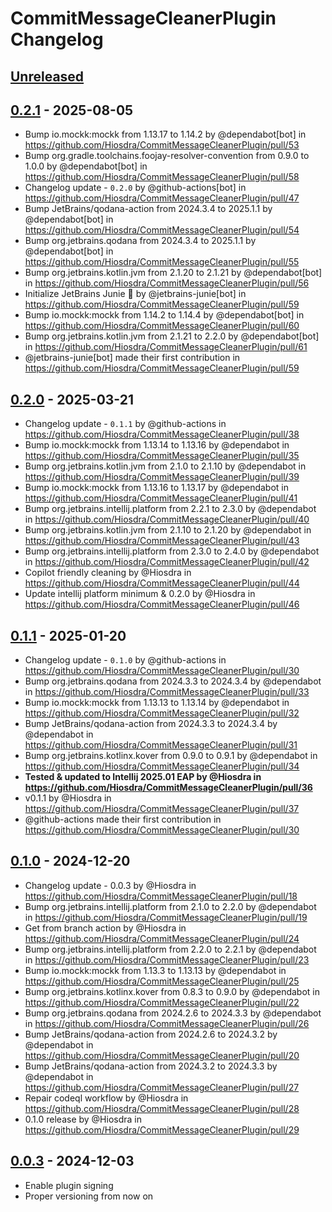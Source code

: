 <!-- Keep a Changelog guide -> https://keepachangelog.com -->

# CommitMessageCleanerPlugin Changelog

## [Unreleased]

## [0.2.1] - 2025-08-05

- Bump io.mockk:mockk from 1.13.17 to 1.14.2 by @dependabot[bot] in https://github.com/Hiosdra/CommitMessageCleanerPlugin/pull/53
- Bump org.gradle.toolchains.foojay-resolver-convention from 0.9.0 to 1.0.0 by @dependabot[bot] in https://github.com/Hiosdra/CommitMessageCleanerPlugin/pull/58
- Changelog update - `0.2.0` by @github-actions[bot] in https://github.com/Hiosdra/CommitMessageCleanerPlugin/pull/47
- Bump JetBrains/qodana-action from 2024.3.4 to 2025.1.1 by @dependabot[bot] in https://github.com/Hiosdra/CommitMessageCleanerPlugin/pull/54
- Bump org.jetbrains.qodana from 2024.3.4 to 2025.1.1 by @dependabot[bot] in https://github.com/Hiosdra/CommitMessageCleanerPlugin/pull/55
- Bump org.jetbrains.kotlin.jvm from 2.1.20 to 2.1.21 by @dependabot[bot] in https://github.com/Hiosdra/CommitMessageCleanerPlugin/pull/56
- Initialize JetBrains Junie 🚀 by @jetbrains-junie[bot] in https://github.com/Hiosdra/CommitMessageCleanerPlugin/pull/59
- Bump io.mockk:mockk from 1.14.2 to 1.14.4 by @dependabot[bot] in https://github.com/Hiosdra/CommitMessageCleanerPlugin/pull/60
- Bump org.jetbrains.kotlin.jvm from 2.1.21 to 2.2.0 by @dependabot[bot] in https://github.com/Hiosdra/CommitMessageCleanerPlugin/pull/61
- @jetbrains-junie[bot] made their first contribution in https://github.com/Hiosdra/CommitMessageCleanerPlugin/pull/59

## [0.2.0] - 2025-03-21

- Changelog update - `0.1.1` by @github-actions in https://github.com/Hiosdra/CommitMessageCleanerPlugin/pull/38
- Bump io.mockk:mockk from 1.13.14 to 1.13.16 by @dependabot in https://github.com/Hiosdra/CommitMessageCleanerPlugin/pull/35
- Bump org.jetbrains.kotlin.jvm from 2.1.0 to 2.1.10 by @dependabot in https://github.com/Hiosdra/CommitMessageCleanerPlugin/pull/39
- Bump io.mockk:mockk from 1.13.16 to 1.13.17 by @dependabot in https://github.com/Hiosdra/CommitMessageCleanerPlugin/pull/41
- Bump org.jetbrains.intellij.platform from 2.2.1 to 2.3.0 by @dependabot in https://github.com/Hiosdra/CommitMessageCleanerPlugin/pull/40
- Bump org.jetbrains.kotlin.jvm from 2.1.10 to 2.1.20 by @dependabot in https://github.com/Hiosdra/CommitMessageCleanerPlugin/pull/43
- Bump org.jetbrains.intellij.platform from 2.3.0 to 2.4.0 by @dependabot in https://github.com/Hiosdra/CommitMessageCleanerPlugin/pull/42
- Copilot friendly cleaning by @Hiosdra in https://github.com/Hiosdra/CommitMessageCleanerPlugin/pull/44
- Update intellij platform minimum & 0.2.0 by @Hiosdra in https://github.com/Hiosdra/CommitMessageCleanerPlugin/pull/46

## [0.1.1] - 2025-01-20

- Changelog update - `0.1.0` by @github-actions in https://github.com/Hiosdra/CommitMessageCleanerPlugin/pull/30
- Bump org.jetbrains.qodana from 2024.3.3 to 2024.3.4 by @dependabot in https://github.com/Hiosdra/CommitMessageCleanerPlugin/pull/33
- Bump io.mockk:mockk from 1.13.13 to 1.13.14 by @dependabot in https://github.com/Hiosdra/CommitMessageCleanerPlugin/pull/32
- Bump JetBrains/qodana-action from 2024.3.3 to 2024.3.4 by @dependabot in https://github.com/Hiosdra/CommitMessageCleanerPlugin/pull/31
- Bump org.jetbrains.kotlinx.kover from 0.9.0 to 0.9.1 by @dependabot in https://github.com/Hiosdra/CommitMessageCleanerPlugin/pull/34
- **Tested & updated to Intellij 2025.01 EAP by @Hiosdra in https://github.com/Hiosdra/CommitMessageCleanerPlugin/pull/36**
- v0.1.1 by @Hiosdra in https://github.com/Hiosdra/CommitMessageCleanerPlugin/pull/37
- @github-actions made their first contribution in https://github.com/Hiosdra/CommitMessageCleanerPlugin/pull/30

## [0.1.0] - 2024-12-20

- Changelog update - 0.0.3 by @Hiosdra in https://github.com/Hiosdra/CommitMessageCleanerPlugin/pull/18
- Bump org.jetbrains.intellij.platform from 2.1.0 to 2.2.0 by @dependabot in https://github.com/Hiosdra/CommitMessageCleanerPlugin/pull/19
- Get from branch action by @Hiosdra in https://github.com/Hiosdra/CommitMessageCleanerPlugin/pull/24
- Bump org.jetbrains.intellij.platform from 2.2.0 to 2.2.1 by @dependabot in https://github.com/Hiosdra/CommitMessageCleanerPlugin/pull/23
- Bump io.mockk:mockk from 1.13.3 to 1.13.13 by @dependabot in https://github.com/Hiosdra/CommitMessageCleanerPlugin/pull/25
- Bump org.jetbrains.kotlinx.kover from 0.8.3 to 0.9.0 by @dependabot in https://github.com/Hiosdra/CommitMessageCleanerPlugin/pull/22
- Bump org.jetbrains.qodana from 2024.2.6 to 2024.3.3 by @dependabot in https://github.com/Hiosdra/CommitMessageCleanerPlugin/pull/26
- Bump JetBrains/qodana-action from 2024.2.6 to 2024.3.2 by @dependabot in https://github.com/Hiosdra/CommitMessageCleanerPlugin/pull/20
- Bump JetBrains/qodana-action from 2024.3.2 to 2024.3.3 by @dependabot in https://github.com/Hiosdra/CommitMessageCleanerPlugin/pull/27
- Repair codeql workflow by @Hiosdra in https://github.com/Hiosdra/CommitMessageCleanerPlugin/pull/28
- 0.1.0 release by @Hiosdra in https://github.com/Hiosdra/CommitMessageCleanerPlugin/pull/29

## [0.0.3] - 2024-12-03

- Enable plugin signing
- Proper versioning from now on

[Unreleased]: https://github.com/Hiosdra/CommitMessageCleanerPlugin/compare/v0.2.1...HEAD
[0.2.1]: https://github.com/Hiosdra/CommitMessageCleanerPlugin/compare/v0.2.0...v0.2.1
[0.2.0]: https://github.com/Hiosdra/CommitMessageCleanerPlugin/compare/v0.1.1...v0.2.0
[0.1.1]: https://github.com/Hiosdra/CommitMessageCleanerPlugin/compare/v0.1.0...v0.1.1
[0.1.0]: https://github.com/Hiosdra/CommitMessageCleanerPlugin/compare/v0.0.3...v0.1.0
[0.0.3]: https://github.com/Hiosdra/CommitMessageCleanerPlugin/commits/v0.0.3
